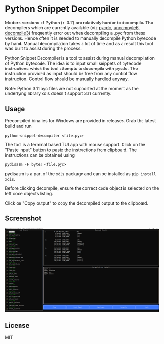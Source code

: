 # Python Snippet Decompiler

Modern versions of Python (> 3.7) are relatively harder to decompile. The decompilers which are currently available (viz [pycdc](https://github.com/zrax/pycdc), [uncompyle6](https://github.com/rocky/python-uncompyle6/), [decompile3](https://github.com/rocky/python-decompile3)) frequently error out when decompiling a .pyc from these versions. Hence often it is needed to manually decompile Python bytecode by hand. Manual decompilation takes a lot of time and as a result this tool was built to assist during the process.

Python Snippet Decompiler is a tool to assist during manual decompilation of Python bytecode. The idea is to input small snippets of bytecode instructions which the tool attempts to decompile with pycdc. The instruction provided as input should be free from any control flow instruction. Control flow should be manually handled anyway.

Note: Python 3.11 pyc files are not supported at the moment as the underlying library xdis doesn't support 3.11 currently.

## Usage

Precompiled binaries for Windows are provided in releases. Grab the latest build and run

```
python-snippet-decompiler <file.pyc>
```

The tool is a terminal based TUI app with mouse support. Click on the "Paste Input" button to paste the instructions from clipboard. The instructions can be obtained using 

```
pydisasm -F bytes <file.pyc>
```

pydisasm is a part of the `xdis` package and can be installed as `pip install xdis`.

Before clicking decompile, ensure the correct code object is selected on the left code objects listing.

Click on "Copy output" to copy the decompiled output to the clipboard.

## Screenshot

![](./img/1.png)

## License

MIT
